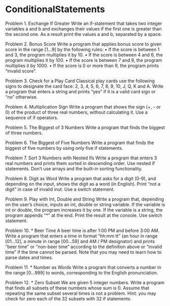 ConditionalStatements
=====================

Problem 1.	Exchange If Greater
Write an if-statement that takes two integer variables a and b and exchanges their values if the first one is greater than the second one. As a result print the values a and b, separated by a space. 


Problem 2.	Bonus Score
Write a program that applies bonus score to given score in the range [1…9] by the following rules:
•	If the score is between 1 and 3, the program multiplies it by 10.
•	If the score is between 4 and 6, the program multiplies it by 100.
•	If the score is between 7 and 9, the program multiplies it by 1000.
•	If the score is 0 or more than 9, the program prints “invalid score”.


Problem 3.	Check for a Play Card
Classical play cards use the following signs to designate the card face: 2, 3, 4, 5, 6, 7, 8, 9, 10, J, Q, K and A. Write a program that enters a string and prints “yes” if it is a valid card sign or “no” otherwise. 


Problem 4.	Multiplication Sign
Write a program that shows the sign (+, - or 0) of the product of three real numbers, without calculating it. Use a sequence of if operators. 


Problem 5.	The Biggest of 3 Numbers
Write a program that finds the biggest of three numbers. 


Problem 6.	The Biggest of Five Numbers
Write a program that finds the biggest of five numbers by using only five if statements. 


Problem 7.	Sort 3 Numbers with Nested Ifs
Write a program that enters 3 real numbers and prints them sorted in descending order. Use nested if statements. Don’t use arrays and the built-in sorting functionality. 


Problem 8.	Digit as Word
Write a program that asks for a digit (0-9), and depending on the input, shows the digit as a word (in English). Print “not a digit” in case of invalid inut. Use a switch statement. 


Problem 9.	Play with Int, Double and String
Write a program that, depending on the user’s choice, inputs an int, double or string variable. If the variable is int or double, the program increases it by one. If the variable is a string, the program appends "*" at the end. Print the result at the console. Use switch statement. 


Problem 10.	* Beer Time
A beer time is after 1:00 PM and before 3:00 AM. Write a program that enters a time in format “hh:mm tt” (an hour in range [01...12], a minute in range [00…59] and AM / PM designator) and prints “beer time” or “non-beer time” according to the definition above or “invalid time” if the time cannot be parsed. Note that you may need to learn how to parse dates and times. 


Problem 11.	* Number as Words
Write a program that converts a number in the range [0…999] to words, corresponding to the English pronunciation. 


Problem 12.	* Zero Subset
We are given 5 integer numbers. Write a program that finds all subsets of these numbers whose sum is 0. Assume that repeating the same subset several times is not a problem. 
Hint: you may check for zero each of the 32 subsets with 32 if statements.


